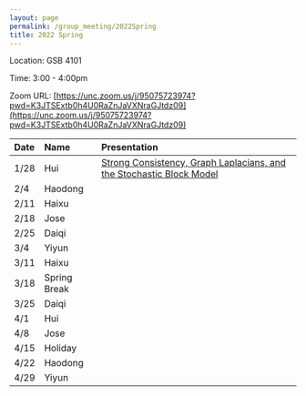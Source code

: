 ```yaml
---
layout: page
permalink: /group_meeting/2022Spring
title: 2022 Spring
---
```


Location: GSB 4101 

Time: 3:00 - 4:00pm

Zoom URL: [https://unc.zoom.us/j/95075723974?pwd=K3JTSExtb0h4U0RaZnJaVXNraGJtdz09](https://unc.zoom.us/j/95075723974?pwd=K3JTSExtb0h4U0RaZnJaVXNraGJtdz09) 

| Date    | Name       | Presentation |
| :----   | :----------------------|:------------ |
|  1/28 | Hui | [Strong Consistency, Graph Laplacians, and the Stochastic Block Model](https://www.jmlr.org/papers/volume22/20-391/20-391.pdf)  |
|  2/4 | Haodong |   |
|  2/11 | Haixu |   |
|  2/18 | Jose |   |
|  2/25 | Daiqi |   |
|  3/4 | Yiyun |   |
|  3/11 | Haixu |   |
|  3/18 | Spring Break |   |
|  3/25 | Daiqi |   |
|  4/1 | Hui |   |
|  4/8 | Jose |   |
|  4/15 | Holiday |   |
|  4/22 | Haodong |   |
|  4/29 | Yiyun |   |

